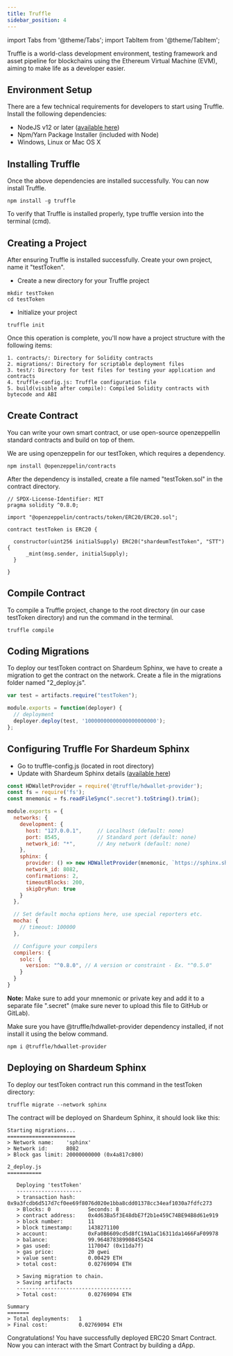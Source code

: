 ```yaml
---
title: Truffle
sidebar_position: 4
---
```


import Tabs from '@theme/Tabs';
import TabItem from '@theme/TabItem';

Truffle is a world-class development environment, testing framework and asset pipeline for blockchains using the Ethereum Virtual Machine (EVM), aiming to make life as a developer easier.

## Environment Setup

There are a few technical requirements for developers to start using Truffle. Install the following dependencies:

- NodeJS v12 or later ([available here](https://nodejs.org/en/))
- Npm/Yarn Package Installer (included with Node)
- Windows, Linux or Mac OS X

## Installing Truffle

Once the above dependencies are installed successfully. You can now install Truffle.

<Tabs>
  <TabItem value="shell" label="Shell" default>

```shell
npm install -g truffle
```

  </TabItem>
</Tabs>

To verify that Truffle is installed properly, type truffle version into the terminal (cmd).

## Creating a Project

After ensuring Truffle is installed successfully. Create your own project, name it "testToken".

 - Create a new directory for your Truffle project

<Tabs>
  <TabItem value="shell" label="Shell" default>

```shell
mkdir testToken
cd testToken
```

  </TabItem>
</Tabs>

- Initialize your project

<Tabs>
  <TabItem value="shell" label="Shell" default>

```shell
truffle init
```

  </TabItem>
</Tabs>

Once this operation is complete, you'll now have a project structure with the following items:

```
1. contracts/: Directory for Solidity contracts
2. migrations/: Directory for scriptable deployment files
3. test/: Directory for test files for testing your application and contracts
4. truffle-config.js: Truffle configuration file
5. build(visible after compile): Compiled Solidity contracts with bytecode and ABI
```

## Create Contract

You can write your own smart contract, or use open-source openzeppellin standard contracts and build on top of them.

We are using openzeppelin for our testToken, which requires a dependency.

<Tabs>
  <TabItem value="shell" label="Shell" default>

```shell
npm install @openzeppelin/contracts
```

  </TabItem>
</Tabs>

After the dependency is installed, create a file named "testToken.sol" in the contract directory.

<Tabs>
  <TabItem value="solidity" label="Solidity" default>

```solidity
// SPDX-License-Identifier: MIT
pragma solidity ^0.8.0;

import "@openzeppelin/contracts/token/ERC20/ERC20.sol";

contract testToken is ERC20 {

  constructor(uint256 initialSupply) ERC20("shardeumTestToken", "STT") {
      _mint(msg.sender, initialSupply);
  }

}
```

  </TabItem>
</Tabs>

## Compile Contract

To compile a Truffle project, change to the root directory (in our case testToken directory) and run the command in the terminal.

<Tabs>
  <TabItem value="shell" label="Shell" default>

```shell
truffle compile
```

  </TabItem>
</Tabs>

## Coding Migrations

To deploy our testToken contract on Shardeum Sphinx, we have to create a migration to get the contract on the network.
Create a file in the migrations folder named "2_deploy.js".

<Tabs>
  <TabItem value="javascript" label="Javascript" default>

```js
var test = artifacts.require("testToken");

module.exports = function(deployer) {
  // deployment
  deployer.deploy(test, '10000000000000000000000');
};
```

  </TabItem>
</Tabs>

## Configuring Truffle For Shardeum Sphinx

- Go to truffle-config.js (located in root directory)
- Update with Shardeum Sphinx details ([available here](/network/endpoints))

<Tabs>
  <TabItem value="javascript" label="Javascript" default>

```js
const HDWalletProvider = require('@truffle/hdwallet-provider');
const fs = require('fs');
const mnemonic = fs.readFileSync(".secret").toString().trim();

module.exports = {
  networks: {
    development: {
      host: "127.0.0.1",     // Localhost (default: none)
      port: 8545,            // Standard port (default: none)
      network_id: "*",       // Any network (default: none)
    },
    sphinx: {
      provider: () => new HDWalletProvider(mnemonic, `https://sphinx.shardeum.org/`),
      network_id: 8082,
      confirmations: 2,
      timeoutBlocks: 200,
      skipDryRun: true
    }
  },

  // Set default mocha options here, use special reporters etc.
  mocha: {
    // timeout: 100000
  },

  // Configure your compilers
  compilers: {
    solc: {
      version: "^0.8.0", // A version or constraint - Ex. "^0.5.0"
    }
  }
}
```

  </TabItem>
</Tabs>

**Note:** Make sure to add your mnemonic or private key and add it to a separate file ".secret" (make sure never to upload this file to GitHub or GitLab).

Make sure you have @truffle/hdwallet-provider dependency installed, if not install it using the below command.

<Tabs>
  <TabItem value="shell" label="Shell" default>

```shell
npm i @truffle/hdwallet-provider
```

  </TabItem>
</Tabs>

## Deploying on Shardeum Sphinx

To deploy our testToken contract run this command in the testToken directory:

<Tabs>
  <TabItem value="shell" label="Shell" default>

```shell
truffle migrate --network sphinx
```

  </TabItem>
</Tabs>

The contract will be deployed on Shardeum Sphinx, it should look like this:

```
Starting migrations...
======================
> Network name:    'sphinx'
> Network id:      8082
> Block gas limit: 20000000000 (0x4a817c800)

2_deploy.js
===========

   Deploying 'testToken'
   ---------------------
   > transaction hash:    0x9a3fcdb6d517d7cf0ee69f8076d020e1bba8cdd01378cc34eaf1030a7fdfc273
   > Blocks: 0            Seconds: 8
   > contract address:    0x4d63Ba5f3E48dbE7f2b1e459C74BE94B8d61e919
   > block number:        11
   > block timestamp:     1438271100
   > account:             0xFa0B6609cd5d8fC19A1aC16311da1466FaF09978
   > balance:             99.964878389908455424
   > gas used:            1170047 (0x11da7f)
   > gas price:           20 gwei
   > value sent:          0.00429 ETH
   > total cost:          0.02769094 ETH

   > Saving migration to chain.
   > Saving artifacts
   -------------------------------------
   > Total cost:          0.02769094 ETH

Summary
=======
> Total deployments:   1
> Final cost:          0.02769094 ETH
```

Congratulations! You have successfully deployed ERC20 Smart Contract. Now you can interact with the Smart Contract by building a dApp.
